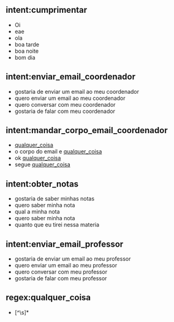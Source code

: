## intent:cumprimentar
- Oi
- eae
- ola
- boa tarde
- boa noite
- bom dia

## intent:enviar_email_coordenador
- gostaria de enviar um email ao meu coordenador
- quero enviar um email ao meu coordenador
- quero conversar com meu coordenador
- gostaria de falar com meu coordenador

## intent:mandar_corpo_email_coordenador
- [qualquer_coisa](corpo_email_coordenador)
- o corpo do email e [qualquer_coisa](corpo_email_coordenador)
- ok [qualquer_coisa](corpo_email_coordenador)
- segue [qualquer_coisa](corpo_email_coordenador)
## intent:obter_notas
- gostaria de saber minhas notas
- quero saber minha nota
- qual a minha nota
- quero saber minha nota
- quanto que eu tirei nessa materia

## intent:enviar_email_professor
- gostaria de enviar um email ao meu professor
- quero enviar um email ao meu professor
- quero conversar com meu professor
- gostaria de falar com meu professor

## regex:qualquer_coisa
- [^\s]*
